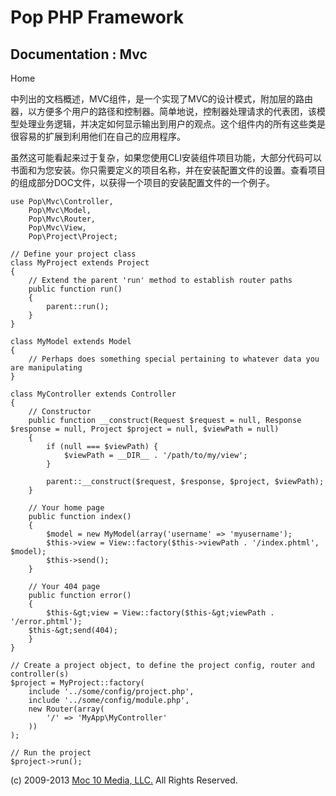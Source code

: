 Pop PHP Framework
=================

Documentation : Mvc
-------------------

Home

中列出的文档概述，MVC组件，是一个实现了MVC的设计模式，附加层的路由器，以方便多个用户的路径和控制器。简单地说，控制器处理请求的代表团，该模型处理业务逻辑，并决定如何显示输出到用户的观点。这个组件内的所有这些类是很容易的扩展到利用他们在自己的应用程序。

虽然这可能看起来过于复杂，如果您使用CLI安装组件项目功能，大部分代码可以书面和为您安装。你只需要定义的项目名称，并在安装配置文件的设置。查看项目的组成部分DOC文件，以获得一个项目的安装配置文件的一个例子。

    use Pop\Mvc\Controller,
        Pop\Mvc\Model,
        Pop\Mvc\Router,
        Pop\Mvc\View,
        Pop\Project\Project;

    // Define your project class
    class MyProject extends Project
    {
        // Extend the parent 'run' method to establish router paths
        public function run()
        {
            parent::run();
        }
    }

    class MyModel extends Model
    {
        // Perhaps does something special pertaining to whatever data you are manipulating
    }

    class MyController extends Controller
    {
        // Constructor
        public function __construct(Request $request = null, Response $response = null, Project $project = null, $viewPath = null)
        {
            if (null === $viewPath) {
                $viewPath = __DIR__ . '/path/to/my/view';
            }

            parent::__construct($request, $response, $project, $viewPath);
        }

        // Your home page
        public function index()
        {
            $model = new MyModel(array('username' => 'myusername');
            $this->view = View::factory($this->viewPath . '/index.phtml', $model);
            $this->send();
        }

        // Your 404 page
        public function error()
        {
            $this-&gt;view = View::factory($this-&gt;viewPath . '/error.phtml');
        $this-&gt;send(404);
        }
    }

    // Create a project object, to define the project config, router and controller(s)
    $project = MyProject::factory(
        include '../some/config/project.php',
        include '../some/config/module.php',
        new Router(array(
            '/' => 'MyApp\MyController'
        ))
    );

    // Run the project
    $project->run();

\(c) 2009-2013 [Moc 10 Media, LLC.](http://www.moc10media.com) All
Rights Reserved.
